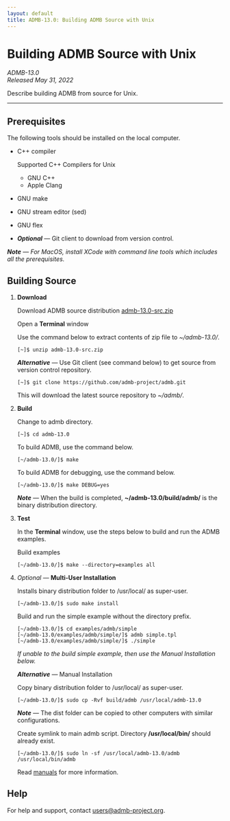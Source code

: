 ```yaml
---
layout: default
title: ADMB-13.0: Building ADMB Source with Unix
---
```


# Building ADMB Source with Unix

*ADMB-13.0*  
*Released May 31, 2022*  

Describe building ADMB from source for Unix.

---

Prerequisites
-------------

The following tools should be installed on the local computer.

* C++ compiler

  Supported C++ Compilers for Unix

  * GNU C++
  * Apple Clang
    
* GNU make
* GNU stream editor (sed)
* GNU flex
* _**Optional**_ &mdash; Git client to download from version control.

_**Note** &mdash; For MacOS, install XCode with command line tools which includes all the prerequisites._

Building Source
---------------

1. **Download**

   Download ADMB source distribution [admb-13.0-src.zip](https://github.com/admb-project/admb/releases/download/admb-13.0/admb-13.0-src.zip)

   Open a **Terminal** window

   Use the command below to extract contents of zip file to _~/admb-13.0/_. 

   ```
   [~]$ unzip admb-13.0-src.zip
   ```

   _**Alternative**_ &mdash; Use Git client (see command below) to get source from version control repository.

   ```
   [~]$ git clone https://github.com/admb-project/admb.git
   ```

   This will download the latest source repository to _~/admb/_.


2. **Build**

   Change to admb directory.

   ```
   [~]$ cd admb-13.0
   ```

   To build ADMB, use the command below.
   
   ```
   [~/admb-13.0/]$ make
   ```

   To build ADMB for debugging, use the command below.
   
   ```
   [~/admb-13.0/]$ make DEBUG=yes
   ```

   _**Note**_ &mdash; When the build is completed, **~/admb-13.0/build/admb/** is the binary distribution directory.

3. **Test**

   In the **Terminal** window, use the steps below to build and run the ADMB examples.

   Build examples

   ```
   [~/admb-13.0/]$ make --directory=examples all
   ```

4. _Optional_ &mdash; **Multi-User Installation**    

   Installs binary distribution folder to /usr/local/ as super-user.

   ```
   [~/admb-13.0/]$ sudo make install
   ```

   Build and run the simple example without the directory prefix.

   ```
   [~/admb-13.0/]$ cd examples/admb/simple
   [~/admb-13.0/examples/admb/simple/]$ admb simple.tpl
   [~/admb-13.0/examples/admb/simple/]$ ./simple
   ```

   _If unable to the build simple example, then use the Manual Installation below._

   _**Alternative**_ &mdash; Manual Installation    

   Copy binary distribution folder to /usr/local/ as super-user.

   ```
   [~/admb-13.0/]$ sudo cp -Rvf build/admb /usr/local/admb-13.0
   ```

   _**Note**_ &mdash; The dist folder can be copied to other computers with similar configurations.

   Create symlink to main admb script.  Directory **/usr/local/bin/** should already exist.

   ```
   [~/admb-13.0/]$ sudo ln -sf /usr/local/admb-13.0/admb /usr/local/bin/admb
   ```

   Read [manuals](http://www.admb-project.org/docs/manuals/) for more information.

Help
----

For help and support, contact <users@admb-project.org>.
